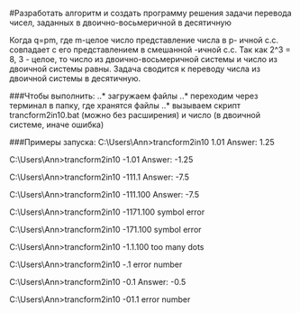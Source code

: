 #Разработать алгоритм и создать программу решения задачи перевода чисел, заданных в двоично-восьмеричной в десятичную

Когда q=pm, где m-целое число представление числа в p- ичной с.с. совпадает с его представлением в смешанной <p-q>-ичной с.с.
	Так как 2^3 = 8,  3 - целое, то число из двоично-восьмеричной системы и число из двоичной системы равны. Задача сводится к переводу числа из двоичной системы в десятичную.


###Чтобы выполнить:
..* загружаем файлы 
..* переходим через терминал в папку, где хранятся файлы 
..* вызываем скрипт trancform2in10.bat (можно без расширения) и число (в двоичной системе, иначе ошибка)

###Примеры запуска:
C:\Users\Ann>trancform2in10 1.01
Answer:  1.25

C:\Users\Ann>trancform2in10 -1.01
Answer: -1.25

C:\Users\Ann>trancform2in10 -111.1
Answer: -7.5

C:\Users\Ann>trancform2in10 -111.100
Answer: -7.5

C:\Users\Ann>trancform2in10 -1171.100
symbol error

C:\Users\Ann>trancform2in10 -171.100
symbol error

C:\Users\Ann>trancform2in10 -1.1.100
too many dots

C:\Users\Ann>trancform2in10 -.1
error number

C:\Users\Ann>trancform2in10 -0.1
Answer: -0.5

C:\Users\Ann>trancform2in10 -01.1
error number
